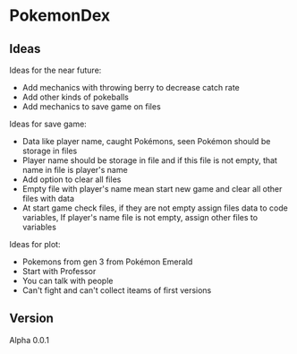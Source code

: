 
# PokemonDex

## Ideas

Ideas for the near future:
- Add mechanics with throwing berry to decrease catch rate 
- Add other kinds of pokeballs
- Add mechanics to save game on files 

Ideas for save game:
- Data like player name, caught Pokémons, seen Pokémon
should be storage in files 
- Player name should be storage in file and if this file is not empty, that name in file is player's name
- Add option to clear all files
- Empty file with player's name mean start new game and clear all other files with data 
- At start game check files, if they are not empty assign files data to code variables,
If player's name file is not empty, assign other files to variables 


Ideas for plot:
- Pokemons from gen 3 from Pokémon Emerald
- Start with Professor
- You can talk with people
- Can't fight and can't collect iteams of first versions



## Version
Alpha 0.0.1
